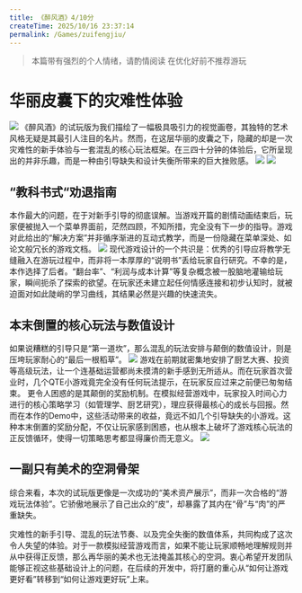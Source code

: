 ```yaml
---
title: 《醉风酒》4/10分
createTime: 2025/10/16 23:37:14
permalink: /Games/zuifengjiu/
---
```

> 本篇带有强烈的个人情绪，请酌情阅读
> 在优化好前不推荐游玩
# 华丽皮囊下的灾难性体验
![](https://cdn.jsdelivr.net/gh/JiuYuuu/Blog-images/Games/2025news/zui_title.jpeg)
《醉风酒》的试玩版为我们描绘了一幅极具吸引力的视觉画卷，其独特的艺术风格无疑是其最引人注目的名片。然而，在这层华丽的皮囊之下，隐藏的却是一次灾难性的新手体验与一套混乱的核心玩法框架。在三四十分钟的体验后，它所呈现出的并非乐趣，而是一种由引导缺失和设计失衡所带来的巨大挫败感。
![](https://cdn.jsdelivr.net/gh/JiuYuuu/Blog-images/Games/2025news/cute.jpeg)
![](https://cdn.jsdelivr.net/gh/JiuYuuu/Blog-images/Games/2025news/open.jpeg)

## “教科书式“劝退指南
本作最大的问题，在于对新手引导的彻底误解。当游戏开篇的剧情动画结束后，玩家便被抛入一个菜单界面前，茫然四顾，不知所措，完全没有下一步的指导。游戏对此给出的“解决方案”并非循序渐进的互动式教学，而是一份隐藏在菜单深处、如论文般冗长的游戏文档。
![](https://cdn.jsdelivr.net/gh/JiuYuuu/Blog-images/Games/2025news/fuza.jpeg)
现代游戏设计的一个共识是：优秀的引导应将教学无缝融入在游玩过程中，而非将一本厚厚的“说明书”丢给玩家自行研究。不幸的是，本作选择了后者。“翻台率”、“利润与成本计算”等复杂概念被一股脑地灌输给玩家，瞬间扼杀了探索的欲望。在玩家还未建立起任何情感连接和初步认知时，就被迫面对如此陡峭的学习曲线，其结果必然是兴趣的快速流失。

## 本末倒置的核心玩法与数值设计
如果说糟糕的引导只是“第一道坎”，那么混乱的玩法安排与颠倒的数值设计，则是压垮玩家耐心的“最后一根稻草”。
![](https://cdn.jsdelivr.net/gh/JiuYuuu/Blog-images/Games/2025news/paiban.jpeg)
游戏在前期就密集地安排了厨艺大赛、投资等高级玩法，让一个连基础运营都尚未摸清的新手感到无所适从。而在玩家首次营业时，几个QTE小游戏竟完全没有任何玩法提示，在玩家反应过来之前便已匆匆结束。
更令人困惑的是其颠倒的奖励机制。在模拟经营游戏中，玩家投入时间心力进行的核心策略学习（如管理学、厨艺研究），理应获得最核心的成长与回报。然而在本作的Demo中，这些活动带来的收益，竟远不如几个引导缺失的小游戏。这种本末倒置的奖励分配，不仅让玩家感到困惑，也从根本上破坏了游戏核心玩法的正反馈循环，使得一切策略思考都显得廉价而无意义。
![](https://cdn.jsdelivr.net/gh/JiuYuuu/Blog-images/Games/2025news/qte.jpeg)
## 一副只有美术的空洞骨架
综合来看，本次的试玩版更像是一次成功的“美术资产展示”，而非一次合格的“游戏玩法体验”。它骄傲地展示了自己出众的“皮”，却暴露了其内在“骨”与“肉”的严重缺失。

灾难性的新手引导、混乱的玩法节奏、以及完全失衡的数值体系，共同构成了这次令人失望的体验。对于一款模拟经营游戏而言，如果不能让玩家顺畅地理解规则并从中获得正反馈，那么再华丽的美术也无法掩盖其核心的空洞。衷心希望开发团队能够正视这些基础设计上的问题，在后续的开发中，将打磨的重心从“如何让游戏更好看”转移到“如何让游戏更好玩”上来。
